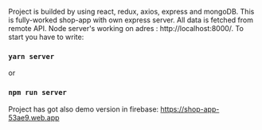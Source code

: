 Project is builded by using react, redux, axios, express and mongoDB.
This is fully-worked shop-app with own express server. All data is fetched from remote API. Node server's working on adres :
http://localhost:8000/.
To start you have to write:

### `yarn server`
or
### `npm run server`

Project has got also demo version in firebase:
https://shop-app-53ae9.web.app

